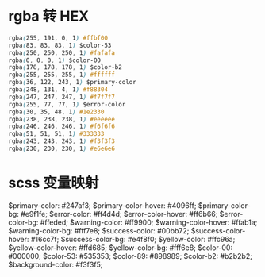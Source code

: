 # rgba 转 HEX

```css
rgba(255, 191, 0, 1) #ffbf00
rgba(83, 83, 83, 1) $color-53
rgba(250, 250, 250, 1) #fafafa
rgba(0, 0, 0, 1) $color-00
rgba(178, 178, 178, 1) $color-b2
rgba(255, 255, 255, 1) #ffffff
rgba(36, 122, 243, 1) $primary-color
rgba(248, 131, 4, 1) #f88304
rgba(247, 247, 247, 1) #f7f7f7
rgba(255, 77, 77, 1) $error-color
rgba(30, 35, 48, 1) #1e2330
rgba(238, 238, 238, 1) #eeeeee
rgba(246, 246, 246, 1) #f6f6f6
rgba(51, 51, 51, 1) #333333
rgba(243, 243, 243, 1) #f3f3f3
rgba(230, 230, 230, 1) #e6e6e6
```

# scss 变量映射

$primary-color: #247af3;
$primary-color-hover: #4096ff; $primary-color-bg: #e9f1fe;
$error-color: #ff4d4d; $error-color-hover: #ff6b66;
$error-color-bg: #ffeded; $warning-color: #ff9900;
$warning-color-hover: #ffab1a; $warning-color-bg: #fff7e8;
$success-color: #00bb72; $success-color-hover: #16cc7f;
$success-color-bg: #e4f8f0; $yellow-color: #ffc96a;
$yellow-color-hover: #ffd685; $yellow-color-bg: #fff6e8;
$color-00: #000000; $color-53: #535353;
$color-89: #898989; $color-b2: #b2b2b2;
$background-color: #f3f3f5;
